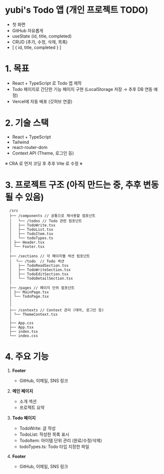 # yubi's Todo 앱 (개인 프로젝트 TODO)

- 첫 화면
- GitHub 자유롭게
- useState (id, title, completed)
- CRUD (추가, 수정, 삭제, 목록)
- [ { id, title, completed } ]

# 1. 목표

- React + TypeScript 로 Todo 앱 제작
- Todo 페이지로 간단한 기능 페이지 구현 (LocalStorage 저장 → 추후 DB 연동 예정)
- Vercel에 자동 배포 (깃허브 연결)

# 2. 기술 스택

- React + TypeScript
- Tailwind
- react-router-dom
- Context API (Theme, 로그인 등)

※ CRA 로 먼저 코딩 후 추후 Vite 로 수정 ※

# 3. 프로젝트 구조 (아직 만드는 중, 추후 변동될 수 있음)

```text
  /src
  ├── /components // 공통으로 재사용할 컴포넌트
  │   └── /todos // Todo 관련 컴포넌트
  │   ├── TodoWrite.tsx
  │   ├── TodoList.tsx
  │   ├── TodoItem.tsx
  │   └── todoTypes.ts
  │ ├── Header.tsx
  │ └── Footer.tsx
  │
  ├── /sections // 각 페이지별 섹션 컴포넌트
  │  └── /todo  // Todo 섹션
  │   ├── TodoReadSection.tsx
  │   ├── TodoWriteSection.tsx
  │   ├── TodoEditSection.tsx
  │   └── TodoDetailSection.tsx
  │
  ├── /pages // 페이지 단위 컴포넌트
  │ ├── MainPage.tsx
  │ └── TodoPage.tsx
  │
  │
  ├── /contexts // Context 관리 (테마, 로그인 등)
  │ └── ThemeContext.tsx
  │
  ├── App.css
  ├── App.tsx
  ├── index.tsx
  └── index.css
```

# 4. 주요 기능

1. **Footer**

   - GitHub, 이메일, SNS 링크

2. **메인 페이지**

   - 소개 섹션
   - 프로젝트 요약

3. **Todo 페이지**

   - TodoWrite: 글 작성
   - TodoList: 작성한 목록 표시
   - TodoItem: 아이템 단위 관리 (완료/수정/삭제)
   - todoTypes.ts: Todo 타입 지정한 파일

4. **Footer**
   - GitHub, 이메일, SNS 링크
